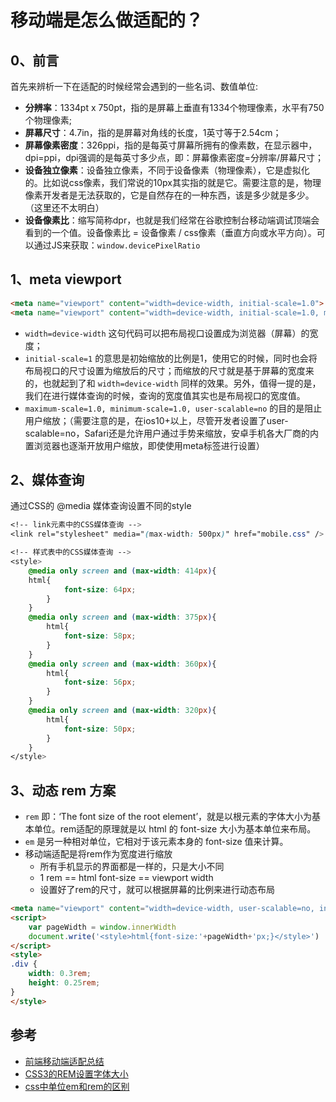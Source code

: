 # 移动端是怎么做适配的？

## 0、前言
首先来辨析一下在适配的时候经常会遇到的一些名词、数值单位:
- **分辨率**：1334pt x 750pt，指的是屏幕上垂直有1334个物理像素，水平有750个物理像素;
- **屏幕尺寸**：4.7in，指的是屏幕对角线的长度，1英寸等于2.54cm；
- **屏幕像素密度**：326ppi，指的是每英寸屏幕所拥有的像素数，在显示器中，dpi=ppi，dpi强调的是每英寸多少点，即：屏幕像素密度=分辨率/屏幕尺寸；
- **设备独立像素**：设备独立像素，不同于设备像素（物理像素），它是虚拟化的。比如说css像素，我们常说的10px其实指的就是它。需要注意的是，物理像素开发者是无法获取的，它是自然存在的一种东西，该是多少就是多少。（这里还不太明白）
- **设备像素比**：缩写简称dpr，也就是我们经常在谷歌控制台移动端调试顶端会看到的一个值。设备像素比 = 设备像素 / css像素（垂直方向或水平方向）。可以通过JS来获取：`window.devicePixelRatio`

## 1、meta viewport
```html
<meta name="viewport" content="width=device-width, initial-scale=1.0">
<meta name="viewport" content="width=device-width, initial-scale=1.0, maximum-scale=1.0, minimum-scale=1.0, user-scalable=no">
```
- `width=device-width` 这句代码可以把布局视口设置成为浏览器（屏幕）的宽度；
- `initial-scale=1` 的意思是初始缩放的比例是1，使用它的时候，同时也会将布局视口的尺寸设置为缩放后的尺寸；而缩放的尺寸就是基于屏幕的宽度来的，也就起到了和 `width=device-width` 同样的效果。另外，值得一提的是，我们在进行媒体查询的时候，查询的宽度值其实也是布局视口的宽度值。
- `maximum-scale=1.0, minimum-scale=1.0, user-scalable=no` 的目的是阻止用户缩放；（需要注意的是，在ios10+以上，尽管开发者设置了user-scalable=no，Safari还是允许用户通过手势来缩放，安卓手机各大厂商的内置浏览器也逐渐开放用户缩放，即使使用meta标签进行设置）

## 2、媒体查询
通过CSS的 @media 媒体查询设置不同的style
```css
<!-- link元素中的CSS媒体查询 -->
<link rel="stylesheet" media="(max-width: 500px)" href="mobile.css" />

<!-- 样式表中的CSS媒体查询 -->
<style>
    @media only screen and (max-width: 414px){
    html{
            font-size: 64px;
        }
    }
    @media only screen and (max-width: 375px){
        html{
            font-size: 58px;
        }
    }
    @media only screen and (max-width: 360px){
        html{
            font-size: 56px;
        }
    }
    @media only screen and (max-width: 320px){
        html{
            font-size: 50px;
        }
    }
</style>
```

## 3、动态 rem 方案
- `rem` 即：‘The font size of the root element’，就是以根元素的字体大小为基本单位。rem适配的原理就是以 html 的 font-size 大小为基本单位来布局。
- `em` 是另一种相对单位，它相对于该元素本身的 font-size 值来计算。
- 移动端适配是将rem作为宽度进行缩放
    - 所有手机显示的界面都是一样的，只是大小不同
    - 1 rem == html font-size == viewport width
    - 设置好了rem的尺寸，就可以根据屏幕的比例来进行动态布局
 
```html
<meta name="viewport" content="width=device-width, user-scalable=no, initial-scale=1.0, maximum-scale=1.0, minimum-scale=1.0">
<script>
    var pageWidth = window.innerWidth
    document.write('<style>html{font-size:'+pageWidth+'px;}</style>')
</script>
<style>
.div {
    width: 0.3rem;
    height: 0.25rem;
}
</style>
```


## 参考
- [前端移动端适配总结](https://segmentfault.com/a/1190000011586301?utm_source=tag-newest)
- [CSS3的REM设置字体大小](https://www.w3cplus.com/css3/define-font-size-with-css3-rem)
- [css中单位em和rem的区别](https://www.cnblogs.com/wind-lanyan/p/6978084.html)
